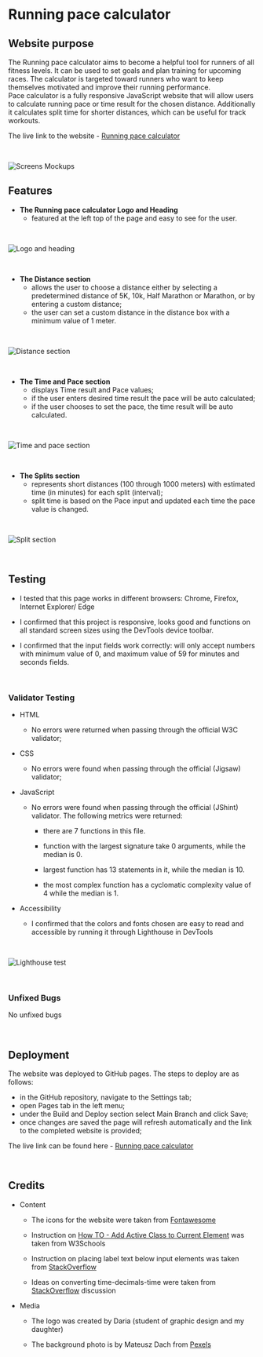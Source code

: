 # Running pace calculator 

## Website purpose

The Running pace calculator aims to become a helpful tool for runners of all fitness levels. It can be used to set goals and plan training for upcoming races. The calculator is targeted toward runners who want to keep themselves motivated and improve their running performance.
<br>
Pace calculator is a fully responsive JavaScript website that will allow users to calculate running pace or time result for the chosen distance. Additionally it  calculates split time for shorter distances, which can be useful for track workouts.

The live link to the website - [Running pace calculator](https://e-kai00.github.io/pace-calculator/)

<br>

![Screens Mockups](/assets/images/readme-img/scr-mockup.jpg)


 ## Features

- __The Running pace calculator Logo and Heading__
  - featured at the left top of the page and easy to see for the user.

<br>

  ![Logo and heading](/assets/images/readme-img/scr-logo.jpg)

<br>

- __The Distance section__
  - allows the user to choose a distance either by selecting a predetermined distance of 5K, 10k, Half Marathon or Marathon, or by entering a custom distance;
  - the user can set a custom distance in the distance box with a minimum value of 1 meter.

<br>

  ![Distance section](/assets/images/readme-img/scr-distance.jpg)

<br>

- __The Time and Pace section__
   - displays Time result and Pace values;
   - if the user enters desired time result the pace will be auto calculated;
   - if the user chooses to set the pace, the time result will be auto calculated.

<br>

![Time and pace section](/assets/images/readme-img/scr-time-pace.jpg)

<br>

- __The Splits section__
   - represents short distances (100 through 1000 meters) with estimated time (in minutes) for each split (interval);
   - split time is based on the Pace input and updated each time the pace value is changed.

<br>

![Split section](/assets/images/readme-img/scr-splits.jpg)   

<br>

## Testing

- I tested that this page works in different browsers: Chrome, Firefox, Internet Explorer/ Edge
 
- I confirmed that this project is responsive, looks good and functions on all standard screen sizes using the DevTools device toolbar.

- I confirmed that the input fields work correctly: will only accept numbers with minimum value of 0, and maximum value of 59 for minutes and seconds fields.

<br>

### Validator Testing


- HTML
    - No errors were returned when passing through the official W3C validator;

- CSS
    - No errors were found when passing through the official (Jigsaw) validator;

- JavaScript
    - No errors were found when passing through the official (JShint) validator. The following metrics were returned:
    
        - there are 7 functions in this file.

        - function with the largest signature take 0 arguments, while the median is 0.

        - largest function has 13 statements in it, while the median is 10.

        - the most complex function has a cyclomatic complexity value of 4 while the median is 1.

- Accessibility
    - I confirmed that the colors and fonts chosen are easy to read and accessible by running it through Lighthouse in DevTools

<br>

![Lighthouse test](/assets/images/readme-img/scr-LH-test.jpg)

<br>

### Unfixed Bugs

No unfixed bugs

<br>

## Deployment

The website was deployed to GitHub pages. The steps to deploy are as follows:

- in the GitHub repository, navigate to the Settings tab;
- open Pages tab in the left menu;
- under the Build and Deploy section select Main Branch and click Save;
- once changes are saved the page will refresh automatically and the link to the completed website is provided;

The live link can be found here - [Running pace calculator](https://e-kai00.github.io/pace-calculator/)

<br>

## Credits

- Content

    - The icons for the website were taken from [Fontawesome](https://fontawesome.com/)

    - Instruction on [How TO - Add Active Class to Current Element](https://www.w3schools.com/howto/howto_js_active_element.asp) was taken from W3Schools

    - Instruction on placing label text below input elements was taken from [StackOverflow](https://stackoverflow.com/questions/3463621)

    - Ideas on converting time-decimals-time were taken from [StackOverflow](https://stackoverflow.com/questions/3733227) discussion



- Media

    - The logo was created by Daria (student of graphic design and my daughter)

    - The background photo is by Mateusz Dach from [Pexels](https://www.pexels.com/photo/blue-athletic-field-332835/)
